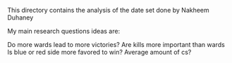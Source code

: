 This directory contains the analysis of the date set done by Nakheem Duhaney


My main research questions ideas are:


Do more wards lead to more victories?
Are kills more important than wards
Is blue or red side more favored to win?
Average amount of cs?
